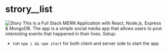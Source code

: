 # strory__list
![Story](https://user-images.githubusercontent.com/90052240/159166135-9d863bd6-cc19-46be-861f-02b9d75ae91b.PNG)
This is a Full Stack MERN Application with React, Node.js, Express & MongoDB. The app is a simple social media app that allows users to post interesting 
events that happened in their lives.
Setup:
  - run `npm i && npm start` for both client and server side to start the app
